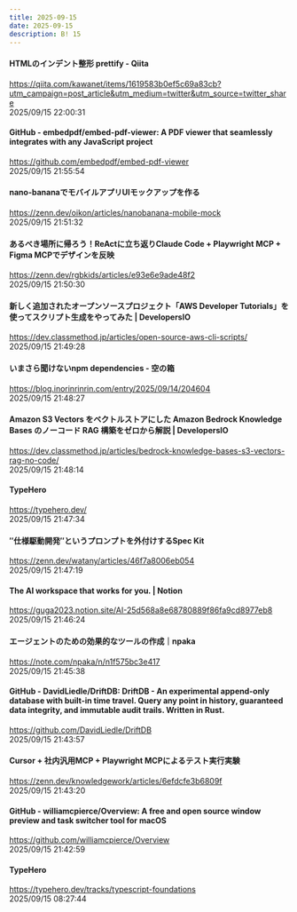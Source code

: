 ```yaml
---
title: 2025-09-15
date: 2025-09-15
description: B! 15
---
```


#### HTMLのインデント整形 prettify - Qiita
https://qiita.com/kawanet/items/1619583b0ef5c69a83cb?utm_campaign=post_article&utm_medium=twitter&utm_source=twitter_share<br>
2025/09/15 22:00:31<br>


#### GitHub - embedpdf/embed-pdf-viewer: A PDF viewer that seamlessly integrates with any JavaScript project
https://github.com/embedpdf/embed-pdf-viewer<br>
2025/09/15 21:55:54<br>


#### nano-bananaでモバイルアプリUIモックアップを作る
https://zenn.dev/oikon/articles/nanobanana-mobile-mock<br>
2025/09/15 21:51:32<br>


#### あるべき場所に帰ろう！ReActに立ち返りClaude Code + Playwright MCP + Figma MCPでデザインを反映
https://zenn.dev/rgbkids/articles/e93e6e9ade48f2<br>
2025/09/15 21:50:30<br>


#### 新しく追加されたオープンソースプロジェクト「AWS Developer Tutorials」を使ってスクリプト生成をやってみた | DevelopersIO
https://dev.classmethod.jp/articles/open-source-aws-cli-scripts/<br>
2025/09/15 21:49:28<br>


#### いまさら聞けないnpm dependencies - 空の箱
https://blog.inorinrinrin.com/entry/2025/09/14/204604<br>
2025/09/15 21:48:27<br>


#### Amazon S3 Vectors をベクトルストアにした Amazon Bedrock Knowledge Bases のノーコード RAG 構築をゼロから解説 | DevelopersIO
https://dev.classmethod.jp/articles/bedrock-knowledge-bases-s3-vectors-rag-no-code/<br>
2025/09/15 21:48:14<br>


#### TypeHero
https://typehero.dev/<br>
2025/09/15 21:47:34<br>


#### ″仕様駆動開発″というプロンプトを外付けするSpec Kit
https://zenn.dev/watany/articles/46f7a8006eb054<br>
2025/09/15 21:47:19<br>


#### The AI workspace that works for you. | Notion
https://guga2023.notion.site/AI-25d568a8e68780889f86fa9cd8977eb8<br>
2025/09/15 21:46:24<br>


#### エージェントのための効果的なツールの作成｜npaka
https://note.com/npaka/n/n1f575bc3e417<br>
2025/09/15 21:45:38<br>


#### GitHub - DavidLiedle/DriftDB: DriftDB - An experimental append-only database with built-in time travel. Query any point in history, guaranteed data integrity, and immutable audit trails. Written in Rust.
https://github.com/DavidLiedle/DriftDB<br>
2025/09/15 21:43:57<br>


#### Cursor + 社内汎用MCP + Playwright MCPによるテスト実行実験
https://zenn.dev/knowledgework/articles/6efdcfe3b6809f<br>
2025/09/15 21:43:20<br>


#### GitHub - williamcpierce/Overview: A free and open source window preview and task switcher tool for macOS
https://github.com/williamcpierce/Overview<br>
2025/09/15 21:42:59<br>


#### TypeHero
https://typehero.dev/tracks/typescript-foundations<br>
2025/09/15 08:27:44<br>


